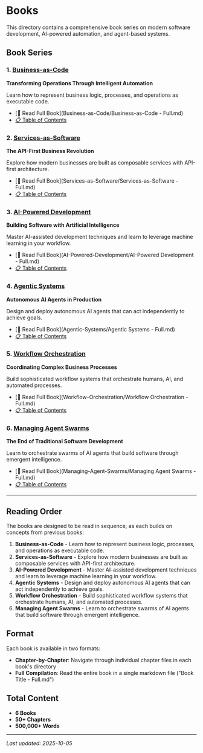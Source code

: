 # Books

This directory contains a comprehensive book series on modern software development, AI-powered automation, and agent-based systems.

## Book Series

### 1. [Business-as-Code](Business-as-Code/)

**Transforming Operations Through Intelligent Automation**

Learn how to represent business logic, processes, and operations as executable code.

- [📖 Read Full Book](Business-as-Code/Business-as-Code - Full.md)
- [📋 Table of Contents](Business-as-Code/README.md)

### 2. [Services-as-Software](Services-as-Software/)

**The API-First Business Revolution**

Explore how modern businesses are built as composable services with API-first architecture.

- [📖 Read Full Book](Services-as-Software/Services-as-Software - Full.md)
- [📋 Table of Contents](Services-as-Software/README.md)

### 3. [AI-Powered Development](AI-Powered-Development/)

**Building Software with Artificial Intelligence**

Master AI-assisted development techniques and learn to leverage machine learning in your workflow.

- [📖 Read Full Book](AI-Powered-Development/AI-Powered Development - Full.md)
- [📋 Table of Contents](AI-Powered-Development/README.md)

### 4. [Agentic Systems](Agentic-Systems/)

**Autonomous AI Agents in Production**

Design and deploy autonomous AI agents that can act independently to achieve goals.

- [📖 Read Full Book](Agentic-Systems/Agentic Systems - Full.md)
- [📋 Table of Contents](Agentic-Systems/README.md)

### 5. [Workflow Orchestration](Workflow-Orchestration/)

**Coordinating Complex Business Processes**

Build sophisticated workflow systems that orchestrate humans, AI, and automated processes.

- [📖 Read Full Book](Workflow-Orchestration/Workflow Orchestration - Full.md)
- [📋 Table of Contents](Workflow-Orchestration/README.md)

### 6. [Managing Agent Swarms](Managing-Agent-Swarms/)

**The End of Traditional Software Development**

Learn to orchestrate swarms of AI agents that build software through emergent intelligence.

- [📖 Read Full Book](Managing-Agent-Swarms/Managing Agent Swarms - Full.md)
- [📋 Table of Contents](Managing-Agent-Swarms/README.md)

---

## Reading Order

The books are designed to be read in sequence, as each builds on concepts from previous books:

1. **Business-as-Code** - Learn how to represent business logic, processes, and operations as executable code.
2. **Services-as-Software** - Explore how modern businesses are built as composable services with API-first architecture.
3. **AI-Powered Development** - Master AI-assisted development techniques and learn to leverage machine learning in your workflow.
4. **Agentic Systems** - Design and deploy autonomous AI agents that can act independently to achieve goals.
5. **Workflow Orchestration** - Build sophisticated workflow systems that orchestrate humans, AI, and automated processes.
6. **Managing Agent Swarms** - Learn to orchestrate swarms of AI agents that build software through emergent intelligence.

## Format

Each book is available in two formats:

- **Chapter-by-Chapter**: Navigate through individual chapter files in each book's directory
- **Full Compilation**: Read the entire book in a single markdown file ("Book Title - Full.md")

## Total Content

- **6 Books**
- **50+ Chapters**
- **500,000+ Words**

---

*Last updated: 2025-10-05*

